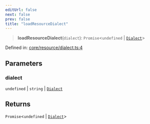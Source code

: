 ```yaml
---
editUrl: false
next: false
prev: false
title: "loadResourceDialect"
---
```


> **loadResourceDialect**(`dialect`): `Promise`\<`undefined` \| [`Dialect`](/reference/_dpkit/core/dialect/)\>

Defined in: [core/resource/dialect.ts:4](https://github.com/datisthq/dpkit/blob/5891634de8175d14853313e208ffbae144fd78eb/core/resource/dialect.ts#L4)

## Parameters

### dialect

`undefined` | `string` | [`Dialect`](/reference/_dpkit/core/dialect/)

## Returns

`Promise`\<`undefined` \| [`Dialect`](/reference/_dpkit/core/dialect/)\>
